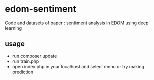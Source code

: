 # edom-sentiment
Code and datasets of paper : sentiment analysis in EDOM using deep learning

## usage
- run composer update
- run train.php
- open index.php in your localhost and select menu or try making prediction
